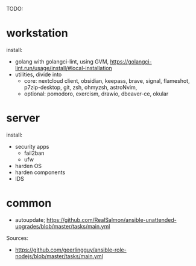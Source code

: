 TODO:
# workstation
install:
- golang with golangci-lint, using GVM, https://golangci-lint.run/usage/install/#local-installation
- utilities, divide into 
    - core: nextcloud client, obsidian, keepass, brave, signal, flameshot, p7zip-desktop, git, zsh, ohmyzsh, astroNvim, 
    - optional: pomodoro, exercism, drawio, dbeaver-ce, okular

# server
install:
- security apps
    - fail2ban
    - ufw
- harden OS
- harden components
- IDS

# common
- autoupdate; https://github.com/RealSalmon/ansible-unattended-upgrades/blob/master/tasks/main.yml

Sources:
- https://github.com/geerlingguy/ansible-role-nodejs/blob/master/tasks/main.yml
